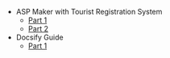 <!-- _sidebar.md -->
* ASP Maker with Tourist Registration System
  * [Part 1](/tourist-registration-system/part1.md)
  * [Part 2](/tourist-registration-system/part2.md)
* Docsify Guide
  * [Part 1](/docsify-guided/part1.md)